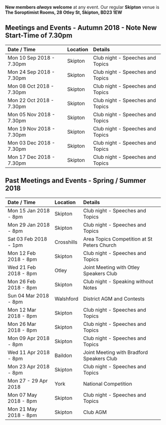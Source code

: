 **New members _always_ welcome** at any event. Our regular **Skipton** venue is 
**The Soroptimist Rooms, 28 Otley St, Skipton, BD23 1EW**


## Meetings and Events - Autumn 2018 - Note New Start-Time of 7.30pm

| Date / Time           | Location          | Details                                    |
|:--------------------- |:----------------- |:------------------------------------------ |
| Mon 10 Sep 2018 - 7.30pm | Skipton           | Club night - Speeches and Topics           |
| Mon 24 Sep 2018 - 7.30pm | Skipton           | Club night - Speeches and Topics           |
| Mon 08 Oct 2018 - 7.30pm | Skipton           | Club night - Speeches and Topics           |
| Mon 22 Oct 2018 - 7.30pm | Skipton           | Club night - Speeches and Topics           |
| Mon 05 Nov 2018 - 7.30pm | Skipton           | Club night - Speeches and Topics           |
| Mon 19 Nov 2018 - 7.30pm | Skipton           | Club night - Speeches and Topics           |
| Mon 03 Dec 2018 - 7.30pm | Skipton           | Club night - Speeches and Topics           |
| Mon 17 Dec 2018 - 7.30pm | Skipton           | Club night - Speeches and Topics           |


## Past Meetings and Events - Spring / Summer 2018  

| Date / Time           | Location          | Details                                    |
|:--------------------- |:----------------- |:------------------------------------------ |
| Mon 15 Jan 2018 - 8pm | Skipton           | Club night - Speeches and Topics           |
| Mon 29 Jan 2018 - 8pm | Skipton           | Club night - Speeches and Topics           |
| Sat 03 Feb 2018 - 1pm | Crosshills        | Area Topics Competition at St Peters Church|
| Mon 12 Feb 2018 - 8pm | Skipton           | Club night - Speeches and Topics           |
| Wed 21 Feb 2018 - 8pm | Otley             | Joint Meeting with Otley Speakers Club     |
| Mon 26 Feb 2018 - 8pm | Skipton           | Club night - Speaking without Notes        |
| Sun 04 Mar 2018 - 8pm | Walshford         | District AGM and Contests                  |
| Mon 12 Mar 2018 - 8pm | Skipton           | Club night - Speeches and Topics           |
| Mon 26 Mar 2018 - 8pm | Skipton           | Club night - Speeches and Topics           |
| Mon 09 Apr 2018 - 8pm | Skipton           | Club night - Speeches and Topics           |
| Wed 11 Apr 2018 - 8pm | Baildon           | Joint Meeting with Bradford Speakers Club  |
| Mon 23 Apr 2018 - 8pm | Skipton           | Club night - Speeches and Topics           |
| Mon 27 - 29 Apr 2018  | York              | National Competition                       |
| Mon 07 May 2018 - 8pm | Skipton           | Club night - Speeches and Topics           |
| Mon 21 May 2018 - 8pm | Skipton           | Club AGM                                   |

